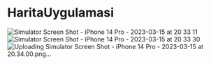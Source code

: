 # HaritaUygulamasi
![Simulator Screen Shot - iPhone 14 Pro - 2023-03-15 at 20 33 11](https://user-images.githubusercontent.com/96181594/225394828-34331058-60ce-4d09-849d-d6d1cdf0e28c.png)
![Simulator Screen Shot - iPhone 14 Pro - 2023-03-15 at 20 33 30](https://user-images.githubusercontent.com/96181594/225395228-f0111e26-36d8-4510-bfa0-04d7318f7d8a.png)
![Uploading Simulator Screen Shot - iPhone 14 Pro - 2023-03-15 at 20.34.00.png…]()
